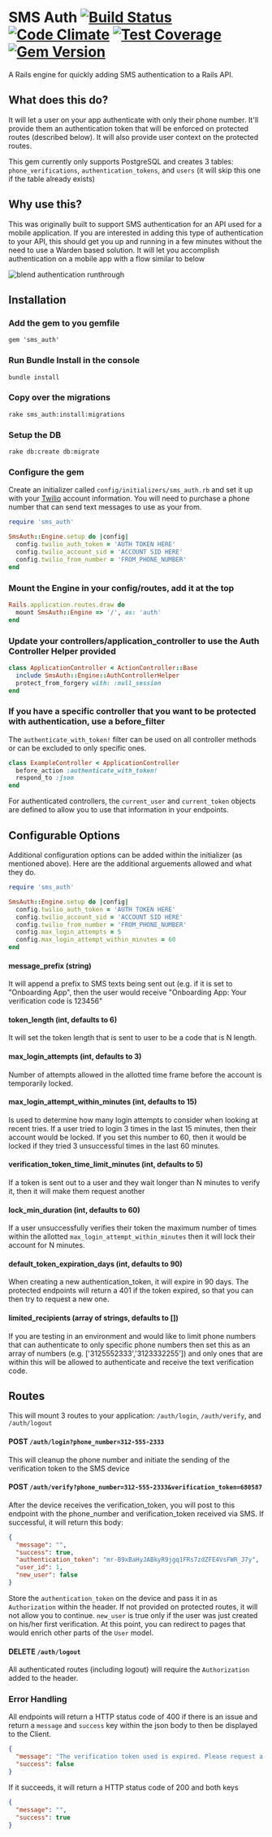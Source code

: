 # SMS Auth [![Build Status](https://travis-ci.org/plattyp/sms_auth.svg?branch=master)](https://travis-ci.org/plattyp/sms_auth) [![Code Climate](https://codeclimate.com/github/plattyp/sms_auth/badges/gpa.svg)](https://codeclimate.com/github/plattyp/sms_auth) [![Test Coverage](https://codeclimate.com/github/plattyp/sms_auth/badges/coverage.svg)](https://codeclimate.com/github/plattyp/sms_auth/coverage) [![Gem Version](https://badge.fury.io/rb/sms_auth.svg)](https://badge.fury.io/rb/sms_auth)

A Rails engine for quickly adding SMS authentication to a Rails API.

## What does this do?

It will let a user on your app authenticate with only their phone number. It'll provide them an authentication token that will be enforced on protected routes (described below). It will also provide user context on the protected routes.

This gem currently only supports PostgreSQL and creates 3 tables: `phone_verifications`, `authentication_tokens`, and `users` (it will skip this one if the table already exists)

## Why use this?

This was originally built to support SMS authentication for an API used for a mobile application. If you are interested in adding this type of authentication to your API, this should get you up and running in a few minutes without the need to use a Warden based solution. It will let you accomplish authentication on a mobile app with a flow similar to below

![blend authentication runthrough](https://cloud.githubusercontent.com/assets/5751986/22234028/7303c3d2-e1ba-11e6-9a64-43cd5e902ca5.gif)

## Installation

### Add the gem to you gemfile

    gem 'sms_auth'

### Run Bundle Install in the console

    bundle install

### Copy over the migrations

    rake sms_auth:install:migrations

### Setup the DB

    rake db:create db:migrate

### Configure the gem

Create an initializer called `config/initializers/sms_auth.rb` and set it up with your [Twilio](https://www.twilio.com) account information. You will need to purchase a phone number that can send text messages to use as your from.

```ruby
require 'sms_auth'

SmsAuth::Engine.setup do |config|
  config.twilio_auth_token = 'AUTH TOKEN HERE'
  config.twilio_account_sid = 'ACCOUNT SID HERE'
  config.twilio_from_number = 'FROM_PHONE_NUMBER'
end

```

### Mount the Engine in your config/routes, add it at the top

```ruby
Rails.application.routes.draw do
  mount SmsAuth::Engine => '/', as: 'auth'
end
```

### Update your controllers/application_controller to use the Auth Controller Helper provided

```ruby
class ApplicationController < ActionController::Base
  include SmsAuth::Engine::AuthControllerHelper
  protect_from_forgery with: :null_session
end
```

### If you have a specific controller that you want to be protected with authentication, use a before_filter

The `authenticate_with_token!` filter can be used on all controller methods or can be excluded to only specific ones.

```ruby
class ExampleController < ApplicationController
  before_action :authenticate_with_token!
  respond_to :json
end
```
For authenticated controllers, the `current_user` and `current_token` objects are defined to allow you to use that information in your endpoints.

## Configurable Options

Additional configuration options can be added within the initializer (as mentioned above). Here are the additional arguements allowed and what they do.

```ruby
require 'sms_auth'

SmsAuth::Engine.setup do |config|
  config.twilio_auth_token = 'AUTH TOKEN HERE'
  config.twilio_account_sid = 'ACCOUNT SID HERE'
  config.twilio_from_number = 'FROM_PHONE_NUMBER'
  config.max_login_attempts = 5
  config.max_login_attempt_within_minutes = 60
end

```

#### message_prefix (string)
It will append a prefix to SMS texts being sent out (e.g. if it is set to "Onboarding App", then the user would receive "Onboarding App: Your verification code is 123456"

#### token_length (int, defaults to 6)
It will set the token length that is sent to user to be a code that is N length.

#### max_login_attempts (int, defaults to 3)
Number of attempts allowed in the allotted time frame before the account is temporarily locked.

#### max_login_attempt_within_minutes (int, defaults to 15)
Is used to determine how many login attempts to consider when looking at recent tries. If a user tried to login 3 times in the last 15 minutes, then their account would be locked. If you set this number to 60, then it would be locked if they tried 3 unsuccessful times in the last 60 minutes.

#### verification_token_time_limit_minutes (int, defaults to 5)
If a token is sent out to a user and they wait longer than N minutes to verify it, then it will make them request another

#### lock_min_duration (int, defaults to 60)
If a user unsuccessfully verifies their token the maximum number of times within the allotted `max_login_attempt_within_minutes` then it will lock their account for N minutes.

#### default_token_expiration_days (int, defaults to 90)
When creating a new authentication_token, it will expire in 90 days. The protected endpoints will return a 401 if the token expired, so that you can then try to request a new one.

#### limited_recipients (array of strings, defaults to [])
If you are testing in an environment and would like to limit phone numbers that can authenticate to only specific phone numbers then set this as an array of numbers (e.g. ['3125552333','3123332255']) and only ones that are within this will be allowed to authenticate and receive the text verification code.

## Routes

This will mount 3 routes to your application: `/auth/login`, `/auth/verify`, and `/auth/logout`

#### POST `/auth/login?phone_number=312-555-2333`

This will cleanup the phone number and initiate the sending of the verification token to the SMS device

#### POST `/auth/verify?phone_number=312-555-2333&verification_token=680587`

After the device receives the verification_token, you will post to this endpoint with the phone_number and verification_token received via SMS. If successful, it will return this body:

```json
{
  "message": "",
  "success": true,
  "authentication_token": "mr-B9xBaHyJABkyR9jgq1FRs7zdZFE4VsFWR_J7y",
  "user_id": 1,
  "new_user": false
}
```
Store the `authentication_token` on the device and pass it in as `Authorization` within the header. If not provided on protected routes, it will not allow you to continue. `new_user` is true only if the user was just created on his/her first verification. At this point, you can redirect to pages that would enrich other parts of the `User` model.

#### DELETE `/auth/logout`

All authenticated routes (including logout) will require the `Authorization` added to the header.

### Error Handling

All endpoints will return a HTTP status code of 400 if there is an issue and return a `message` and `success` key within the json body to then be displayed to the Client. 

```json
{
  "message": "The verification token used is expired. Please request a new one and try again.",
  "success": false
}
```

If it succeeds, it will return a HTTP status code of 200 and both keys
```json
{
  "message": "",
  "success": true
}

```

